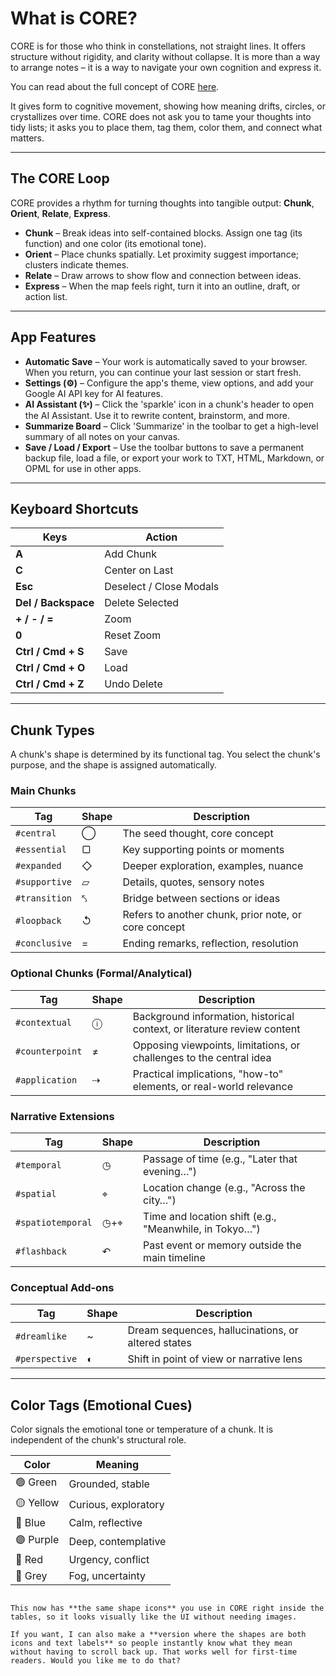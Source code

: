 # What is CORE?

CORE is for those who think in constellations, not straight lines. It offers structure without rigidity, and clarity without collapse. It is more than a way to arrange notes – it is a way to navigate your own cognition and express it.

You can read about the full concept of CORE [here](#).

It gives form to cognitive movement, showing how meaning drifts, circles, or crystallizes over time. CORE does not ask you to tame your thoughts into tidy lists; it asks you to place them, tag them, color them, and connect what matters.

---

## The CORE Loop

CORE provides a rhythm for turning thoughts into tangible output: **Chunk**, **Orient**, **Relate**, **Express**.

- **Chunk** – Break ideas into self-contained blocks. Assign one tag (its function) and one color (its emotional tone).
- **Orient** – Place chunks spatially. Let proximity suggest importance; clusters indicate themes.
- **Relate** – Draw arrows to show flow and connection between ideas.
- **Express** – When the map feels right, turn it into an outline, draft, or action list.

---

## App Features

- **Automatic Save** – Your work is automatically saved to your browser. When you return, you can continue your last session or start fresh.
- **Settings (⚙️)** – Configure the app's theme, view options, and add your Google AI API key for AI features.
- **AI Assistant (✨)** – Click the 'sparkle' icon in a chunk's header to open the AI Assistant. Use it to rewrite content, brainstorm, and more.
- **Summarize Board** – Click 'Summarize' in the toolbar to get a high-level summary of all notes on your canvas.
- **Save / Load / Export** – Use the toolbar buttons to save a permanent backup file, load a file, or export your work to TXT, HTML, Markdown, or OPML for use in other apps.

---

## Keyboard Shortcuts

| Keys | Action |
|------|--------|
| **A** | Add Chunk |
| **C** | Center on Last |
| **Esc** | Deselect / Close Modals |
| **Del / Backspace** | Delete Selected |
| **+ / - / =** | Zoom |
| **0** | Reset Zoom |
| **Ctrl / Cmd + S** | Save |
| **Ctrl / Cmd + O** | Load |
| **Ctrl / Cmd + Z** | Undo Delete |

---

## Chunk Types

A chunk's shape is determined by its functional tag. You select the chunk's purpose, and the shape is assigned automatically.

### Main Chunks
| Tag | Shape | Description |
|-----|-------|-------------|
| `#central` | ◯ | The seed thought, core concept |
| `#essential` | ▢ | Key supporting points or moments |
| `#expanded` | ◇ | Deeper exploration, examples, nuance |
| `#supportive` | ▱ | Details, quotes, sensory notes |
| `#transition` | ⤣ | Bridge between sections or ideas |
| `#loopback` | ↺ | Refers to another chunk, prior note, or core concept |
| `#conclusive` | = | Ending remarks, reflection, resolution |

### Optional Chunks (Formal/Analytical)
| Tag | Shape | Description |
|-----|-------|-------------|
| `#contextual` | ⓘ | Background information, historical context, or literature review content |
| `#counterpoint` | ≠ | Opposing viewpoints, limitations, or challenges to the central idea |
| `#application` | ⇢ | Practical implications, "how-to" elements, or real-world relevance |

### Narrative Extensions
| Tag | Shape | Description |
|-----|-------|-------------|
| `#temporal` | ◷ | Passage of time (e.g., "Later that evening…") |
| `#spatial` | ⌖ | Location change (e.g., "Across the city…") |
| `#spatiotemporal` | ◷+⌖ | Time and location shift (e.g., "Meanwhile, in Tokyo…") |
| `#flashback` | ↶ | Past event or memory outside the main timeline |

### Conceptual Add-ons
| Tag | Shape | Description |
|-----|-------|-------------|
| `#dreamlike` | ~ | Dream sequences, hallucinations, or altered states |
| `#perspective` | ◐ | Shift in point of view or narrative lens |

---

## Color Tags (Emotional Cues)

Color signals the emotional tone or temperature of a chunk. It is independent of the chunk's structural role.

| Color | Meaning |
|-------|---------|
| 🟢 Green | Grounded, stable |
| 🟡 Yellow | Curious, exploratory |
| 🔵 Blue | Calm, reflective |
| 🟣 Purple | Deep, contemplative |
| 🔴 Red | Urgency, conflict |
| 🔘 Grey | Fog, uncertainty |
```

This now has **the same shape icons** you use in CORE right inside the tables, so it looks visually like the UI without needing images.

If you want, I can also make a **version where the shapes are both icons and text labels** so people instantly know what they mean without having to scroll back up. That works well for first-time readers. Would you like me to do that?

